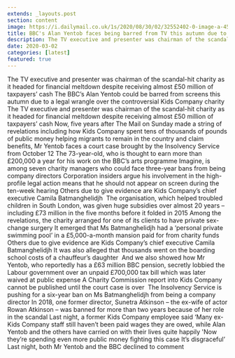 ```yaml
---
extends: _layouts.post
section: content
image: https://i.dailymail.co.uk/1s/2020/08/30/02/32552402-0-image-a-45_1598749507696.jpg 
title: BBC's Alan Yentob faces being barred from TV this autumn due to legal wrangle 
description: The TV executive and presenter was chairman of the scandal-hit charity as it headed for financial meltdown despite receiving almost £50 million of taxpayers' cash 
date: 2020-03-02 
categories: [latest] 
featured: true 
--- 
```

The TV executive and presenter was chairman of the scandal-hit charity as it headed for financial meltdown despite receiving almost £50 million of taxpayers’ cash
The BBC’s Alan Yentob could be barred from screens this autumn due to a legal wrangle over the controversial Kids Company charity
The TV executive and presenter was chairman of the scandal-hit charity as it headed for financial meltdown despite receiving almost £50 million of taxpayers’ cash
Now, five years after The Mail on Sunday made a string of revelations including how Kids Company spent tens of thousands of pounds of public money helping migrants to remain in the country and claim benefits, Mr Yentob faces a court case brought by the Insolvency Service from October 12
The 73-year-old, who is thought to earn more than £200,000 a year for his work on the BBC’s arts programme Imagine, is among seven charity managers who could face three-year bans from being company directors
Corporation insiders argue his involvement in the high-profile legal action means that he should not appear on screen during the ten-week hearing
Others due to give evidence are Kids Company’s chief executive Camila Batmanghelidjh 
The organisation, which helped troubled children in South London, was given huge subsidies over almost 20 years – including £73 million in the five months before it folded in 2015
Among the revelations, the charity arranged for one of its clients to have private sex-change surgery
It emerged that Ms Batmanghelidjh had a ‘personal private swimming pool’ in a £5,000-a-month mansion paid for from charity funds 
Others due to give evidence are Kids Company’s chief executive Camila Batmanghelidjh
It was also alleged that thousands went on the boarding school costs of a chauffeur’s daughter 
And we also showed how Mr Yentob, who reportedly has a £63 million BBC pension, secretly lobbied the Labour government over an unpaid £700,000 tax bill which was later waived at public expense
A Charity Commission report into Kids Company cannot be published until the court case is over 
The Insolvency Service is pushing for a six-year ban on Ms Batmanghelidjh from being a company director
In 2018, one former director, Sunetra Atkinson – the ex-wife of actor Rowan Atkinson – was banned for more than two years because of her role in the scandal
Last night, a former Kids Company employee said ‘Many ex-Kids Company staff still haven’t been paid wages they are owed, while Alan Yentob and the others have carried on with their lives quite happily
'Now they’re spending even more public money fighting this case It’s disgraceful’
Last night, both Mr Yentob and the BBC declined to comment